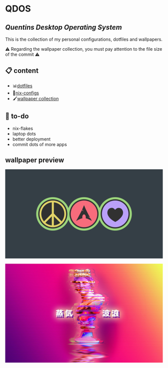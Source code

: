 # QDOS
## *Quentins Desktop Operating System*  

This is the collection of my personal configurations, dotfiles and wallpapers.

⚠️ Regarding the wallpaper collection, you must pay attention to the file size of the commit ⚠️

## 📋 content
- 📊[dotfiles](dotfiles)
- 🧭[nix-configs](nix)
- 🖌️[wallpaper collection](wallpaper)

## 📑 to-do
- nix-flakes
- laptop dots
- better deployment
- commit dots of more apps

## wallpaper preview
![Arch-Peace](wallpaper/desktop/arch-peace.png?raw=true "Arch-Peace")

![Vaporwave](wallpaper/desktop/long-lost.jpg?raw=true "Vaporwave")
